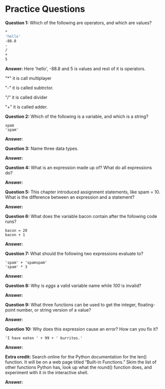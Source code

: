 # Practice Questions

**Question 1:** Which of the following are operators, and which are values?
```bash
*
'hello'
-88.8
-
/
+
5
```

**Answer:** Here 'hello', -88.8 and 5 is values and rest of it is operators.

"*" it is call multiplayer

"-" it is called subtrctor.

"/" it is called divider

"+" it is called adder.

**Question 2:** Which of the following is a variable, and which is a string?
```
spam
'spam'
```

**Answer:**



**Question 3:** Name three data types.

**Answer:**


**Question 4:** What is an expression made up of? What do all expressions do?

**Answer:** 



**Question 5:** This chapter introduced assignment statements, like spam = 10. What is the difference between an expression and a statement?

**Answer:** 


**Question 6:** What does the variable bacon contain after the following code runs?
```
bacon = 20
bacon + 1
```

**Answer:** 



**Question 7:** What should the following two expressions evaluate to?
```
'spam' + 'spamspam'
'spam' * 3
```

**Answer:**



**Question 8:** Why is _eggs_ a valid variable name while _100_ is invalid?

**Answer:**



**Question 9:** What three functions can be used to get the integer, floating-point number, or string version of a value?

**Answer:**



**Question 10:** Why does this expression cause an error? How can you fix it?
```
'I have eaten ' + 99 + ' burritos.'
```

**Answer:**


**Extra credit:** 
Search online for the Python documentation for the len() function. It will be on a web page titled “Built-in Functions.” Skim the list of other functions Python has, look up what the round() function does, and experiment with it in the interactive shell.

**Answer:** 

